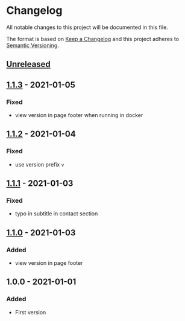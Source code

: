 # Changelog

All notable changes to this project will be documented in this file.

The format is based on [Keep a Changelog](http://keepachangelog.com/)
and this project adheres to [Semantic Versioning](http://semver.org/).

## [Unreleased]

## [1.1.3] - 2021-01-05
### Fixed
- view version in page footer when running in docker

## [1.1.2] - 2021-01-04
### Fixed
- use version prefix `v`

## [1.1.1] - 2021-01-03
### Fixed
- typo in subtitle in contact section

## [1.1.0] - 2021-01-03
### Added
- view version in page footer

## 1.0.0 - 2021-01-01
### Added
- First version

[Unreleased]: https://github.com/janhalama/jan-halama-profile/compare/v1.1.3...HEAD
[1.1.3]: https://github.com/janhalama/jan-halama-profile/compare/v1.1.2...v1.1.3
[1.1.2]: https://github.com/janhalama/jan-halama-profile/compare/v1.1.1...v1.1.2
[1.1.1]: https://github.com/janhalama/jan-halama-profile/compare/v1.1.0...v1.1.1
[1.1.0]: https://github.com/janhalama/jan-halama-profile/compare/v1.0.0...v1.1.0
